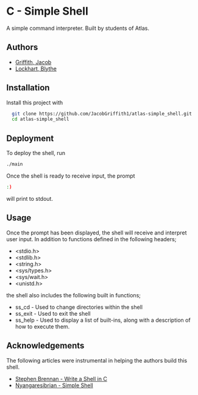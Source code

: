 
# C - Simple Shell

A simple command interpreter.
Built by students of Atlas.

## Authors

- [Griffith, Jacob](https://www.github.com/JacobGriffith1)
- [Lockhart, Blythe](https://www.github.com/blythelockhart)

## Installation

Install this project with

```bash
  git clone https://github.com/JacobGriffith1/atlas-simple_shell.git
  cd atlas-simple_shell
```
    
## Deployment

To deploy the shell, run

```bash
./main
```

Once the shell is ready to receive input, the prompt

```bash
:) 
```

will print to stdout.

## Usage

Once the prompt has been displayed, the shell will receive and interpret user input. In addition to functions defined in the following headers;

- <stdio.h>
- <stdlib.h>
- <string.h>
- <sys/types.h>
- <sys/wait.h>
- <unistd.h>

the shell also includes the following built in functions;

- ss_cd - Used to change directories within the shell
- ss_exit - Used to exit the shell
- ss_help - Used to display a list of built-ins, along with a description of how to execute them.


## Acknowledgements

The following articles were instrumental in helping the authors build this shell.

 - [Stephen Brennan - Write a Shell in C](https://brennan.io/2015/01/16/write-a-shell-in-c/)
 - [Nyangaresibrian - Simple Shell](https://medium.com/@nyangaresibrian/simple-shell-b7014425601f)

